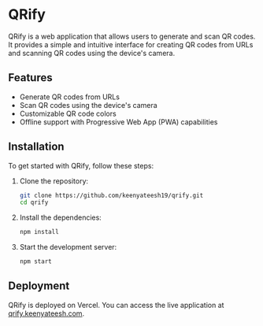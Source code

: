 # QRify

QRify is a web application that allows users to generate and scan QR codes. It provides a simple and intuitive interface for creating QR codes from URLs and scanning QR codes using the device's camera.

## Features

- Generate QR codes from URLs
- Scan QR codes using the device's camera
- Customizable QR code colors
- Offline support with Progressive Web App (PWA) capabilities

## Installation

To get started with QRify, follow these steps:

1. Clone the repository:
   ```bash
   git clone https://github.com/keenyateesh19/qrify.git
   cd qrify
   ```
2. Install the dependencies:
    ```bash
    npm install
    ```

3. Start the development server:
    ```bash
    npm start
    ```

## Deployment

QRify is deployed on Vercel. You can access the live application at [qrify.keenyateesh.com](https://qrify.keenyateesh.com).
